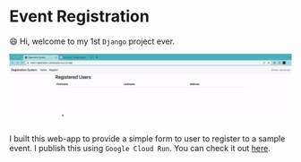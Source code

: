 # Event Registration
:smile: Hi, welcome to my 1st `Django` project ever. 

![example](example.gif)

I built this web-app to provide a simple form to user to register to a sample event. I publish this using `Google Cloud Run`. You can check it out [here](https://event-registration-tuh4dzsjba-as.a.run.app/).
